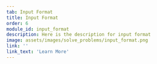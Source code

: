 ```yaml
---
tab: Input Format
title: Input Format
order: 6
module_id: input_format
description: Here is the description for input format
image: assets/images/solve_problems/input_format.png
link: ''
link_text: 'Learn More'
---
```

